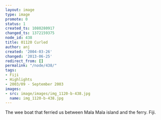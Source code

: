 ```yaml
---
layout: image
type: image
promote: 0
status: 1
created_ts: 1080280917
changed_ts: 1372159375
node_id: 438
title: 01120 Curled
author: anj
created: '2004-03-26'
changed: '2013-06-25'
redirect_from: []
permalink: "/node/438/"
tags:
- Fiji
- Highlights
- 2003/09 - September 2003
images:
- src: image/images/img_1120-b-438.jpg
  name: img_1120-b-438.jpg
---
```

The wee boat that ferried us between Mala Mala island and the ferry. Fiji.

